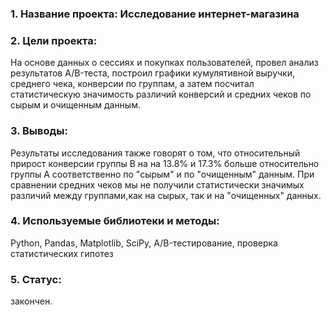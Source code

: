 ### 1. Название проекта: Исследование интернет-магазина

### 2. Цели проекта: 
На основе данных о сессиях и покупках пользователей, провел анализ результатов A/B-теста, построил графики кумулятивной выручки, среднего чека, конверсии по группам, а затем посчитал статистическую значимость различий конверсий и средних чеков по сырым и очищенным данным.

### 3. Выводы:
Результаты исследования также говорят о том, что относительный прирост конверсии группы В на на 13.8% и 17.3% больше относительно группы А соответственно по "сырым" и по "очищенным" данным.
При сравнении средних чеков мы не получили статистически значимых различий между группами,как на сырых, так и на "очищенных" данных.

### 4. Используемые библиотеки и методы:
Python, Pandas, Matplotlib, SciPy, A/B-тестирование, проверка статистических гипотез

### 5. Статус:
закончен.

